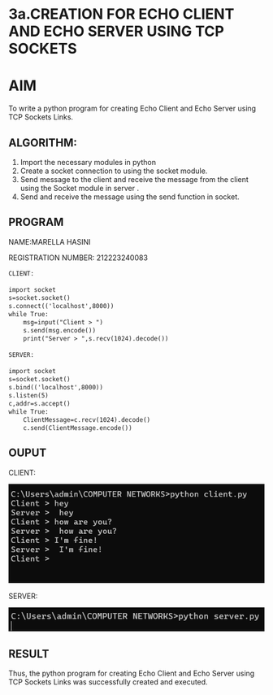 # 3a.CREATION FOR ECHO CLIENT AND ECHO SERVER USING TCP SOCKETS
# AIM
To write a python program for creating Echo Client and Echo Server using TCP
Sockets Links.
## ALGORITHM:
1. Import the necessary modules in python
2. Create a socket connection to using the socket module.
3. Send message to the client and receive the message from the client using the Socket module in
 server .
4. Send and receive the message using the send function in socket.
## PROGRAM

NAME:MARELLA HASINI

REGISTRATION NUMBER: 212223240083
```
CLIENT:

import socket 
s=socket.socket() 
s.connect(('localhost',8000)) 
while True: 
    msg=input("Client > ") 
    s.send(msg.encode()) 
    print("Server > ",s.recv(1024).decode()) 

SERVER:

import socket 
s=socket.socket() 
s.bind(('localhost',8000)) 
s.listen(5) 
c,addr=s.accept() 
while True: 
    ClientMessage=c.recv(1024).decode() 
    c.send(ClientMessage.encode())

```
## OUPUT
CLIENT:

![alt text](<Screenshot 2024-09-30 161121.png>)

SERVER:

![alt text](<Screenshot 2024-09-30 161129.png>)

## RESULT
Thus, the python program for creating Echo Client and Echo Server using TCP Sockets Links 
was successfully created and executed.

